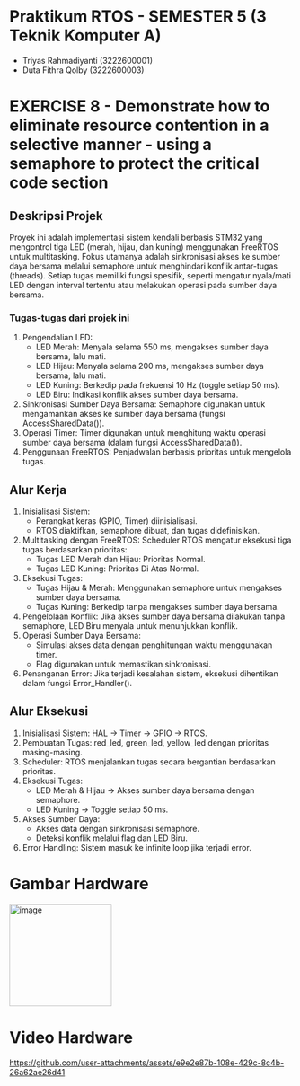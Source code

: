 # Praktikum RTOS - SEMESTER 5 (3 Teknik Komputer A)
- Triyas Rahmadiyanti (3222600001)
- Duta Fithra Qolby (3222600003)
# EXERCISE 8 - Demonstrate how to eliminate resource contention in a selective manner - using a semaphore to protect the critical code section
## Deskripsi Projek
Proyek ini adalah implementasi sistem kendali berbasis STM32 yang mengontrol tiga LED (merah, hijau, dan kuning) menggunakan FreeRTOS untuk multitasking. 
Fokus utamanya adalah sinkronisasi akses ke sumber daya bersama melalui semaphore untuk menghindari konflik antar-tugas (threads). Setiap tugas memiliki fungsi spesifik,
seperti mengatur nyala/mati LED dengan interval tertentu atau melakukan operasi pada sumber daya bersama.
### Tugas-tugas dari projek ini
1. Pengendalian LED:
   - LED Merah: Menyala selama 550 ms, mengakses sumber daya bersama, lalu mati.
   - LED Hijau: Menyala selama 200 ms, mengakses sumber daya bersama, lalu mati.
   - LED Kuning: Berkedip pada frekuensi 10 Hz (toggle setiap 50 ms).
   - LED Biru: Indikasi konflik akses sumber daya bersama.
2. Sinkronisasi Sumber Daya Bersama: Semaphore digunakan untuk mengamankan akses ke sumber daya bersama (fungsi AccessSharedData()).
3. Operasi Timer: Timer digunakan untuk menghitung waktu operasi sumber daya bersama (dalam fungsi AccessSharedData()).
4. Penggunaan FreeRTOS: Penjadwalan berbasis prioritas untuk mengelola tugas.

## Alur Kerja
1. Inisialisasi Sistem:
   - Perangkat keras (GPIO, Timer) diinisialisasi.
   - RTOS diaktifkan, semaphore dibuat, dan tugas didefinisikan.
2. Multitasking dengan FreeRTOS:
   Scheduler RTOS mengatur eksekusi tiga tugas berdasarkan prioritas:
   - Tugas LED Merah dan Hijau: Prioritas Normal.
   - Tugas LED Kuning: Prioritas Di Atas Normal.
3. Eksekusi Tugas:
   - Tugas Hijau & Merah: Menggunakan semaphore untuk mengakses sumber daya bersama.
   - Tugas Kuning: Berkedip tanpa mengakses sumber daya bersama.
4. Pengelolaan Konflik: Jika akses sumber daya bersama dilakukan tanpa semaphore, LED Biru menyala untuk menunjukkan konflik.
5. Operasi Sumber Daya Bersama:
   - Simulasi akses data dengan penghitungan waktu menggunakan timer.
   - Flag digunakan untuk memastikan sinkronisasi.
6. Penanganan Error: Jika terjadi kesalahan sistem, eksekusi dihentikan dalam fungsi Error_Handler().

## Alur Eksekusi
1. Inisialisasi Sistem: HAL → Timer → GPIO → RTOS.
2. Pembuatan Tugas: red_led, green_led, yellow_led dengan prioritas masing-masing.
3. Scheduler: RTOS menjalankan tugas secara bergantian berdasarkan prioritas.
4. Eksekusi Tugas:
    - LED Merah & Hijau → Akses sumber daya bersama dengan semaphore.
    - LED Kuning → Toggle setiap 50 ms.
5. Akses Sumber Daya:
   - Akses data dengan sinkronisasi semaphore.
   - Deteksi konflik melalui flag dan LED Biru.
6. Error Handling: Sistem masuk ke infinite loop jika terjadi error.

# Gambar Hardware
<img width="182" alt="image" src="https://github.com/user-attachments/assets/850afa5f-655e-4793-80d5-399a436269b4">

# Video Hardware

https://github.com/user-attachments/assets/e9e2e87b-108e-429c-8c4b-26a62ae26d41



